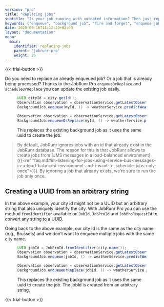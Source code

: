```yaml
---
version: "pro"
title: "Replacing jobs"
subtitle: "Is your job running with outdated information? Then just replace it..."
keywords: ["enqueue", "background job", "fire and forget", "enqueue jobs in bulk", "outdated information", "replacing jobs", "running with outdated information"]
date: 2020-09-16T11:12:23+02:00
layout: "documentation"
menu: 
  main: 
    identifier: replacing-jobs
    parent: 'jobrunr-pro'
    weight: 26
---
```

{{< trial-button >}}

Do you need to replace an already enqueued job? Or a job that is already being processed? Thanks to the JobRunr Pro `enqueueOrReplace` and `scheduleOrReplace` you can update the existing job easily.

<figure>

```java
UUID cityId = city.getId();
Observation observation = observationService.getLatestObservation(cityId); // the original observation
BackgroundJob.enqueue(myId, () -> weatherService.predictWeather(cityId, observation));

Observation observation = observationService.getLatestObservation(cityId); // the updated observation after a storm
BackgroundJob.enqueueOrReplace(myId, () -> weatherService.predictWeather(cityId, observation));
```
<figcaption>This replaces the existing background job as it uses the same uuid to create the job.</figcaption>
</figure>

> By default, JobRunr ignores jobs with an id that already exist in the JobRunr database. The reason for this is that JobRunr allows to create jobs from [JMS messages in a load-balanced environment]({{<ref "faq.md#im-listening-for-jobs-using-service-bus-messages-in-a-load-balanced-environment-and-i-want-to-schedule-jobs-only-once">}}). By ignoring a job that already exists, we're sure to run the job only once.


## Creating a UUID from an arbitrary string

In the above example, your city id might not be a UUID but an arbitrary string that also uniquely identify the city. With JobRunr Pro you can use the method `fromIdentifier` available on `JobId`, `JobProId` and `JobProRequestId` to convert any string to a UUID.

Going back to the above example, our city id is the same as the city name (e.g., Brussels) and we don't want to enqueue multiple jobs with the same city name.

<figure>

```java
UUID jobId = JobProId.fromIdentifier(city.name());
Observation observation = observationService.getLatestObservation(city.name()); // the original observation
BackgroundJob.enqueue(jobId, () -> weatherService.predictWeather(city.name(), observation));

Observation observation = observationService.getLatestObservation(city.name()); // the updated observation after a storm
BackgroundJob.enqueueOrReplace(jobId, () -> weatherService.predictWeather(city.name(), observation));
```
<figcaption>This replaces the existing background job as it uses the same uuid to create the job. The jobId is created from an arbitrary string.</figcaption>
</figure>
{{< trial-button >}}